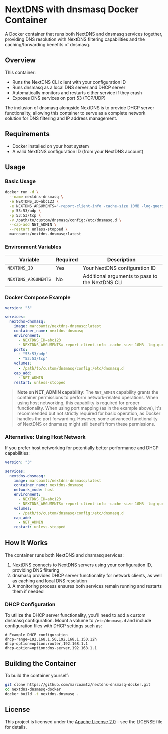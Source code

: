 # NextDNS with dnsmasq Docker Container

A Docker container that runs both NextDNS and dnsmasq services together, providing DNS resolution with NextDNS filtering capabilities and the caching/forwarding benefits of dnsmasq.

## Overview

This container:

- Runs the NextDNS CLI client with your configuration ID
- Runs dnsmasq as a local DNS server and DHCP server
- Automatically monitors and restarts either service if they crash
- Exposes DNS services on port 53 (TCP/UDP)

The inclusion of dnsmasq alongside NextDNS is to provide DHCP server functionality, allowing this container to serve as a complete network solution for DNS filtering and IP address management.

## Requirements

- Docker installed on your host system
- A valid NextDNS configuration ID (from your NextDNS account)

## Usage

### Basic Usage

```bash
docker run -d \
  --name nextdns-dnsmasq \
  -e NEXTDNS_ID=abc123 \
  -e NEXTDNS_ARGUMENTS="-report-client-info -cache-size 10MB -log-queries" \
  -p 53:53/udp \
  -p 53:53/tcp \
  -v /path/to/custom/dnsmasq/config:/etc/dnsmasq.d \
  --cap-add NET_ADMIN \
  --restart unless-stopped \
  marcoamtz/nextdns-dnsmasq:latest
```

### Environment Variables

| Variable            | Required | Description                                     |
| ------------------- | -------- | ----------------------------------------------- |
| `NEXTDNS_ID`        | Yes      | Your NextDNS configuration ID                   |
| `NEXTDNS_ARGUMENTS` | No       | Additional arguments to pass to the NextDNS CLI |

### Docker Compose Example

```yaml
version: "3"

services:
  nextdns-dnsmasq:
    image: marcoamtz/nextdns-dnsmasq:latest
    container_name: nextdns-dnsmasq
    environment:
      - NEXTDNS_ID=abc123
      - NEXTDNS_ARGUMENTS=-report-client-info -cache-size 10MB -log-queries
    ports:
      - "53:53/udp"
      - "53:53/tcp"
    volumes:
      - /path/to/custom/dnsmasq/config:/etc/dnsmasq.d
    cap_add:
      - NET_ADMIN
    restart: unless-stopped
```

> **Note on NET_ADMIN capability**: The `NET_ADMIN` capability grants the container permissions to perform network-related operations. When using host networking, this capability is required for proper functionality. When using port mapping (as in the example above), it's recommended but not strictly required for basic operation, as Docker handles the port forwarding. However, some advanced functionality of NextDNS or dnsmasq might still benefit from these permissions.

### Alternative: Using Host Network

If you prefer host networking for potentially better performance and DHCP capabilities:

```yaml
version: "3"

services:
  nextdns-dnsmasq:
    image: marcoamtz/nextdns-dnsmasq:latest
    container_name: nextdns-dnsmasq
    network_mode: host
    environment:
      - NEXTDNS_ID=abc123
      - NEXTDNS_ARGUMENTS=-report-client-info -cache-size 10MB -log-queries
    volumes:
      - /path/to/custom/dnsmasq/config:/etc/dnsmasq.d
    cap_add:
      - NET_ADMIN
    restart: unless-stopped
```

## How It Works

The container runs both NextDNS and dnsmasq services:

1. NextDNS connects to NextDNS servers using your configuration ID, providing DNS filtering
2. dnsmasq provides DHCP server functionality for network clients, as well as caching and local DNS resolution
3. A monitoring process ensures both services remain running and restarts them if needed

### DHCP Configuration

To utilize the DHCP server functionality, you'll need to add a custom dnsmasq configuration. Mount a volume to `/etc/dnsmasq.d` and include configuration files with DHCP settings such as:

```
# Example DHCP configuration
dhcp-range=192.168.1.50,192.168.1.150,12h
dhcp-option=option:router,192.168.1.1
dhcp-option=option:dns-server,192.168.1.1
```

## Building the Container

To build the container yourself:

```bash
git clone https://github.com/marcoamtz/nextdns-dnsmasq-docker.git
cd nextdns-dnsmasq-docker
docker build -t nextdns-dnsmasq .
```

## License

This project is licensed under the [Apache License 2.0](LICENSE) - see the LICENSE file for details.
